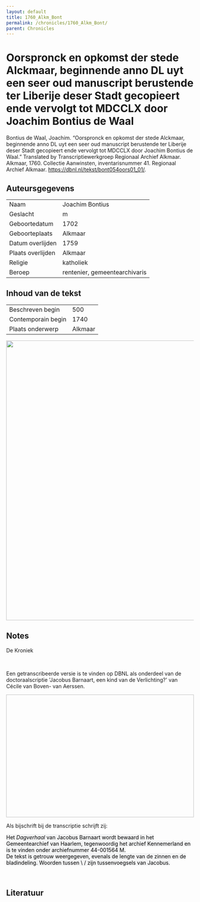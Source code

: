 ```yaml
---
layout: default
title: 1760_Alkm_Bont
permalink: /chronicles/1760_Alkm_Bont/
parent: Chronicles
--- 
```



# Oorspronck en opkomst der stede Alckmaar, beginnende anno DL uyt een seer oud manuscript berustende ter Liberije deser Stadt gecopieert ende vervolgt tot MDCCLX door Joachim Bontius de Waal 

Bontius de Waal, Joachim. “Oorspronck en opkomst der stede Alckmaar, beginnende anno DL uyt een seer oud manuscript berustende ter Liberije deser Stadt gecopieert ende vervolgt tot MDCCLX door Joachim Bontius de Waal.” Translated by Transcriptiewerkgroep Regionaal Archief Alkmaar. Alkmaar, 1760. Collectie Aanwinsten, inventarisnummer 41. Regionaal Archief Alkmaar. https://dbnl.nl/tekst/bont054oors01_01/. 

## Auteursgegevens 

| | | 
| --------------- | --------------- | 
| Naam | Joachim Bontius | 
| Geslacht | m | 
 | Geboortedatum | 1702 | 
| Geboorteplaats | Alkmaar | 
| Datum overlijden | 1759 | 
| Plaats overlijden | Alkmaar | 
| Religie | katholiek | 
| Beroep | rentenier, gemeentearchivaris | 

## Inhoud van de tekst 

| | | 
| --------------- | --------------- | 
| Beschreven begin | 500 | 
| Contemporain begin | 1740 | 
| Plaats onderwerp | Alkmaar | 

[<img src="..\..\barplots_chronicles\1760_Alkm_Bont.jpg" width="750"/>](..\..\barplots_chronicles\1760_Alkm_Bont.jpg) 

## Notes 

<div data-schema-version="8"><p>De Kroniek</p>
<p>&nbsp;</p>
<p>Een getranscribeerde versie is te vinden op DBNL als onderdeel van de doctoraalscriptie 'Jacobus Barnaart, een kind van de Verlichting?' van Cécile van Boven- van Aerssen.</p>
<p><img alt="" data-attachment-key="XMKBAG3I" width="606" height="329"></p>
<p>Als bijschrift bij de transcriptie schrijft zij:</p>
<p><span style="color: #000000"><span style="background-color: #f3f4f5">Het&nbsp;</span></span><em><span style="color: #000000"><span style="background-color: #f3f4f5">Dagverhaal</span></span></em><span style="color: #000000"><span style="background-color: #f3f4f5">&nbsp;van Jacobus Barnaart wordt bewaard in het Gemeentearchief van Haarlem, tegenwoordig het archief Kennemerland en is te vinden onder archiefnummer 44-001564 M.<br>De tekst is getrouw weergegeven, evenals de lengte van de zinnen en de bladindeling. Woorden tussen \ / zijn tussenvoegsels van Jacobus.</span></span></p>
<p>&nbsp;</p>
</div> 

## Literatuur 

